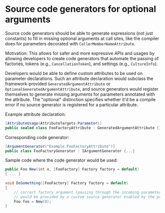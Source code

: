 # Source code generators for optional arguments

Source code generators should be able to generate expressions (not just constants) to fill in missing optional arguments at call sites, like the compiler does for parameters decorated with `CallerMemberNameAttribute`.

Motivation: This allows for safer and more expressive APIs and usages by allowing developers to create code generators that automate the passing of factories, tokens (e.g., `CancellationToken`), and settings (e.g., `CultureInfo`).

Developers would be able to define custom attributes to be used on parameter declarations. Such an attribute declaration would subclass the framework-provided `GeneratedArgumentAttribute` or `OptionalGeneratedArgumentAttribute`, and source generators would register themselves to generate missing arguments for parameters annotated with the attribute. The "optional" distinction specifies whether it'd be a compile error if no source generator is registered for a particular attribute.

Example attribute declaration:

```csharp
[AttributeUsage(AttributeTargets.Parameter)]
public sealed class FooFactoryAttribute : GeneratedArgumentAttribute {}
```

Corresponding code generator:

```csharp
[ArgumentGenerator("Example.FooFactoryAttribute")]
public class FooFactoryGenerator : IArgumentGenerator {...}
```

Sample code where the code generator would be used:

```csharp
public Foo New(int x, [FooFactory] Factory factory = default) 
{ ... }
  
void DoSomething([FooFactory] Factory factory = default)
{
    // correct factory argument (passing through the incoming parameter) 
    // would be provided by a custom source generator enabled by the proposed feature
    Foo foo = New(0); 
}
```
